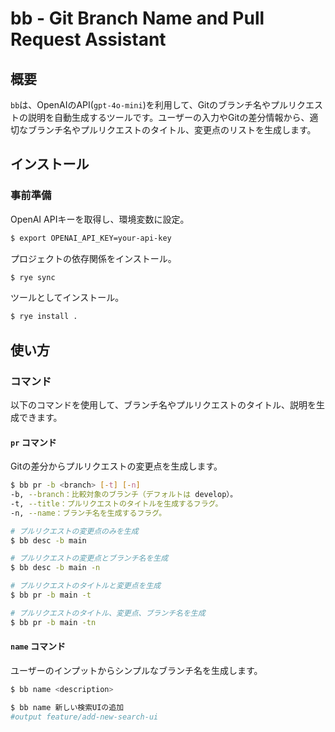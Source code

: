 # bb - Git Branch Name and Pull Request Assistant

## 概要
`bb`は、OpenAIのAPI(`gpt-4o-mini`)を利用して、Gitのブランチ名やプルリクエストの説明を自動生成するツールです。ユーザーの入力やGitの差分情報から、適切なブランチ名やプルリクエストのタイトル、変更点のリストを生成します。

## インストール

### 事前準備
OpenAI APIキーを取得し、環境変数に設定。
```bash
$ export OPENAI_API_KEY=your-api-key
```

プロジェクトの依存関係をインストール。
```bash
$ rye sync
```

ツールとしてインストール。
```bash
$ rye install .
```

## 使い方

### コマンド
以下のコマンドを使用して、ブランチ名やプルリクエストのタイトル、説明を生成できます。

#### `pr` コマンド
Gitの差分からプルリクエストの変更点を生成します。

```bash
$ bb pr -b <branch> [-t] [-n]
-b, --branch：比較対象のブランチ（デフォルトは develop）。
-t, --title：プルリクエストのタイトルを生成するフラグ。
-n, --name：ブランチ名を生成するフラグ。

# プルリクエストの変更点のみを生成
$ bb desc -b main

# プルリクエストの変更点とブランチ名を生成
$ bb desc -b main -n

# プルリクエストのタイトルと変更点を生成
$ bb pr -b main -t

# プルリクエストのタイトル、変更点、ブランチ名を生成
$ bb pr -b main -tn
```

#### `name` コマンド
ユーザーのインプットからシンプルなブランチ名を生成します。

```bash
$ bb name <description>

$ bb name 新しい検索UIの追加
#output feature/add-new-search-ui
```
